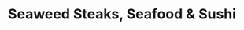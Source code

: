 ---
layout: place
title: "Seaweed Steaks, Seafood & Sushi"
permalink: /florida/belleair-bluffs/seaweed-steaks-seafood-sushi.html
stateAbbr: FL
stateName: Florida
cityName: Belleair Bluffs
place_id: ChIJxR1O7FT7wogR93Z_TebaPPY
photos:
  - name: >-
      places/ChIJxR1O7FT7wogR93Z_TebaPPY/photos/AeeoHcJNDUQVSH3almmlK0yDaFFkJJwnOq0RCL-rYNlUWbDEyUmN9CoUHdaFRGPLFMVmjQPK6HFcxgeIguwTm0zY6teWqDSVIZ-CNlt6CZlnAFCAcF9sotVkK-46rMLBwfdezZqMB4GVJupluSexVj7CBuptkqUqzQa0dcjLMAai4VeTZIbkbIOXIZs1Nc50hLVWAWyYAXxZg6eeVC07mns__2kho7OBPoVcbihWn4HbEkUm-hxDG92WFWm-99A9-2BlQjVZ3DPU93JQO3qkaif8e53SQn63ArvrTPqCFvMH1sTzObdzGb-dCp8bWKxpUTu6yAHw1KdzVBvxMTm0EE25i4io2ITeTH2tzcJrRclcBaxq43DKCKTyyXtoM54aFSvJUH3aKuLkJrOI9XFSShmzjqUb-TDIKXB0TdIcjSdi_iryP1-K
    widthPx: 1920
    heightPx: 1080
    authorAttributions:
      - displayName: Todd Gardner
        uri: https://maps.google.com/maps/contrib/103044473084695213000
        photoUri: >-
          https://lh3.googleusercontent.com/a-/ALV-UjUOb8FL3rX5r7tEwN7HFTJHLuHuIpJjOa_SE-Kv2Hn6kiBAxvxV5g=s100-p-k-no-mo
    flagContentUri: >-
      https://www.google.com/local/imagery/report/?cb_client=maps_api_places.places_api&image_key=!1e10!2sCIHM0ogKEICAgIDRt9HZzgE&hl=en-US
    googleMapsUri: >-
      https://www.google.com/maps/place//data=!3m4!1e2!3m2!1sCIHM0ogKEICAgIDRt9HZzgE!2e10!4m2!3m1!1s0x88c2fb54ec4e1dc5:0xf63cdae64d7f76f7
  - name: >-
      places/ChIJxR1O7FT7wogR93Z_TebaPPY/photos/AeeoHcLmjMAffGlkabdJpk2mnXPDjccWLixlAw0xs7WgcFfEEJ1mog1REPsDCM4T9TaRDnvLiyRUSQGPv97YEaOHW41GrZO6fhtpUj4GygKG1IQE9avDX_5aNiSffn42G4LNZ-CdZy6IyorUFTiODBYqr0f_8nbBBdyz2YlAu4SnBrs7vMf8ypUG-AMH4BWq3POXtOb9MaBPwOsLjC6jmXdRusZ8hihWpBvRDjcUpWSr3CluILQPkA3J9bM_61v0Cn7sBaAu889RZeZcU44jzblUHOeOipKPl-4Dqln7qG01dGoLcXMHQOqwlaMrwnOcl6LtkASU9ghZCvQJhKLxNzvUCjYECKn92BNziEmro2c_rrBU8zsg5vL43iIPzjcYDsqWqydUzZSe_VoHgXeHM4p-WwEaNJ7PV3o5gB0RvD8aDn6IvwUgDZmBHm10Kmd_eOZq
    widthPx: 4032
    heightPx: 3024
    authorAttributions:
      - displayName: zap zap
        uri: https://maps.google.com/maps/contrib/117766345232134858823
        photoUri: >-
          https://lh3.googleusercontent.com/a/ACg8ocKMJaUugGUKzSUf28SHJ2sQVtnITPOn2dEoHh4gXuVOM4bX1A=s100-p-k-no-mo
    flagContentUri: >-
      https://www.google.com/local/imagery/report/?cb_client=maps_api_places.places_api&image_key=!1e10!2sCIABIhAGbyfQIiCLTWfZywwACU3F&hl=en-US
    googleMapsUri: >-
      https://www.google.com/maps/place//data=!3m4!1e2!3m2!1sCIABIhAGbyfQIiCLTWfZywwACU3F!2e10!4m2!3m1!1s0x88c2fb54ec4e1dc5:0xf63cdae64d7f76f7
  - name: >-
      places/ChIJxR1O7FT7wogR93Z_TebaPPY/photos/AeeoHcI7ZcetAGSMtPlnzbfLy9q0A8GpmDkoPp6e0XVWvKn6FOwTL9XRHqipr2dC-oyoSZcCRuZwazGGCHcF8ntjniei7dsVJrgYx3RfSPyH_RRw53XvsSUZGs5MyohPeVogF615a3ZN5dFr5bMlYFH1PnWY91aI6Mu2X-XcENE54jmQIOt-v8edM6iVwkgwcZB0fJKjxbtTx_F06aysBVZqyscq0-qS0gsH9n-s4krpAbnV-udQamLvRGiyurG2jUkJroA9JQtwdDktvT5W4K_KuyAst3HeYZnvq5iGdAj3YYTCnQ
    widthPx: 3600
    heightPx: 2400
    authorAttributions:
      - displayName: Seaweed Steaks, Seafood & Sushi
        uri: https://maps.google.com/maps/contrib/111066175127451173658
        photoUri: >-
          https://lh3.googleusercontent.com/a-/ALV-UjVaoUZivwlq8IGS0ZNBh-QRYErRgjYYPLLGipEzf3fn4AHzpWLh=s100-p-k-no-mo
    flagContentUri: >-
      https://www.google.com/local/imagery/report/?cb_client=maps_api_places.places_api&image_key=!1e10!2sAF1QipOxnBNHF3L93IrIpEg5XbJPhLVYNgesJfGBM71K&hl=en-US
    googleMapsUri: >-
      https://www.google.com/maps/place//data=!3m4!1e2!3m2!1sAF1QipOxnBNHF3L93IrIpEg5XbJPhLVYNgesJfGBM71K!2e10!4m2!3m1!1s0x88c2fb54ec4e1dc5:0xf63cdae64d7f76f7
  - name: >-
      places/ChIJxR1O7FT7wogR93Z_TebaPPY/photos/AeeoHcJ6vtCt73jyYh9bgLE4JVfwS8LDO-Ec1sQ6fs8g7rkABhXm4_HOi42M2vtUfzZxCU4HZ1KUjAmMKUdzm2QksXr4MuusCyf69tb_y65p2wRCtXO_Tz9iMMPxN7GnRvk633bTnfX_fe3yoyCSFDokt5mhSDeoZ9PAVMUcdLW0R4sq4FTpY0aHXkU3iHWLt_3FGokWhOYToaeJb6wQnK2nDQb0m8Ux3Enk6eCFnQVv6x9sbS0YtUW6BfvwgMoUikgXAW1J7gYDGIUBQzeWzeVYIef5qIuEpalAo5t6ltAv3gy_KCv-_5mPSd36GJV59GhsxELoPdBfgD0Qav_nIxKoYGs6oMW-IIdM0qjLb3r67ej_hn0yFTr6b-U9wON6qQXZBxaNR8A7dEmsQyTdxuntoyovNkwz326D4iNMLxtQUZaOQE9QGUzpJFUS8hkOMw
    widthPx: 4032
    heightPx: 3024
    authorAttributions:
      - displayName: Jennifer M
        uri: https://maps.google.com/maps/contrib/118065006760482564857
        photoUri: >-
          https://lh3.googleusercontent.com/a-/ALV-UjU-hmTczj0jcNomgr9_-ERLS1AXp74IStxZ1Ej1nKcfzxw9dUZGHw=s100-p-k-no-mo
    flagContentUri: >-
      https://www.google.com/local/imagery/report/?cb_client=maps_api_places.places_api&image_key=!1e10!2sCIABIhADyc5UmzNQxGfPaJsABgMn&hl=en-US
    googleMapsUri: >-
      https://www.google.com/maps/place//data=!3m4!1e2!3m2!1sCIABIhADyc5UmzNQxGfPaJsABgMn!2e10!4m2!3m1!1s0x88c2fb54ec4e1dc5:0xf63cdae64d7f76f7
  - name: >-
      places/ChIJxR1O7FT7wogR93Z_TebaPPY/photos/AeeoHcI3xiOFDiwX2FPEq5SPZyrIWbCO33FHFO3StUzEUcajiVlhCw9-14i5LNGXCqT6VlcbMj6j4a7Ajsm2KBgd_UXKKm8nZn5RLKdBHBW5ek_hsovyNJhzjZUn7ZgO8vcSEEmdrXJp07JmUVuOybiKG_1kq4oAXyAozVhl6NiV8k8l9XUavbWdfzLA_kZfqv6e4FodmbSBjyGXDbY8F3mDLxcpUI-RVzLU-kNvslv-hsNHe59fDEg3I2vntkD0Kx0cnjS5jjaexK1-UOIo0sbxUw3X77TtIwIeaZgYR4Uuq2NGcenLIuBDdpxI3VCdPeUgGSo_AYqocP9ARTmSX70iziIbc6cZjn3iTJBqxASVhDtJweHjfctr3Wdv_2iouA1aZci659ihU8lRO6RDdtvgDgZAAhfik06ZJ0uvyUQ5rRf9ymiYSVlfl1UBukM42g
    widthPx: 4000
    heightPx: 3000
    authorAttributions:
      - displayName: Barbara “#AmbassadorBarb” Lynch
        uri: https://maps.google.com/maps/contrib/100335690710015073874
        photoUri: >-
          https://lh3.googleusercontent.com/a-/ALV-UjWptdN-6cpxaIM5-XbHf_MK0TE9RXuENH60OaxO8YOxx-zF0jk=s100-p-k-no-mo
    flagContentUri: >-
      https://www.google.com/local/imagery/report/?cb_client=maps_api_places.places_api&image_key=!1e10!2sCIABIhADycKzCRwc5mfW2rMADbIW&hl=en-US
    googleMapsUri: >-
      https://www.google.com/maps/place//data=!3m4!1e2!3m2!1sCIABIhADycKzCRwc5mfW2rMADbIW!2e10!4m2!3m1!1s0x88c2fb54ec4e1dc5:0xf63cdae64d7f76f7
  - name: >-
      places/ChIJxR1O7FT7wogR93Z_TebaPPY/photos/AeeoHcKU2zDhC2Dljp7bUL6GJAyVqfxZJdTbNFbvTRMilMntliO505fZzqSwJ8I69qQGDVDS28G3rijBvRw-oYXSyPPSPnqmV2DJB8McjLTMuICnkICYn0C9Eyg8csrk31rGQ6UCRbw1RZ_A6oKhhtFKAAf-zVBQHeKq-aBX1cVsEKn6_wH5IQIiwy4THTIZFKjjCl2vVtghpB3_K5bfl0dNa5D5C-IGkuGoeX3jP5CLlpX5grEl4PY8QNK1no6eYDCIPjYPi8E_Lf07pNUXaYYZcC793aTOXk-ZbgmNn8VmTIoPwHumys2Q7AvAHRh3Iz6xctHtxeSQ6wX5zj0-0M7pVJjZQgn9pV-Y7cz4WFQsm91zwq4GI3gBywcIFR3p_B-vEbAdPx72v3Vj8D5GVXq_qvR9bsNfFotYyjWPCqpysJwWE6I
    widthPx: 1080
    heightPx: 1081
    authorAttributions:
      - displayName: WILLY ROQUE
        uri: https://maps.google.com/maps/contrib/100119632800025263071
        photoUri: >-
          https://lh3.googleusercontent.com/a-/ALV-UjVq8BBYyiK0b5mvxDP4uQjL5Fy8sg2CKOwUR0yRGblXfX2bbOzV9Q=s100-p-k-no-mo
    flagContentUri: >-
      https://www.google.com/local/imagery/report/?cb_client=maps_api_places.places_api&image_key=!1e10!2sCIHM0ogKEICAgID9gNK8nwE&hl=en-US
    googleMapsUri: >-
      https://www.google.com/maps/place//data=!3m4!1e2!3m2!1sCIHM0ogKEICAgID9gNK8nwE!2e10!4m2!3m1!1s0x88c2fb54ec4e1dc5:0xf63cdae64d7f76f7
  - name: >-
      places/ChIJxR1O7FT7wogR93Z_TebaPPY/photos/AeeoHcLQETQUGsqQwF22HHPGqUA2DCKqXrXTD0onl9N2k_MSyNeEXi85wjyKXznSo4fPTLL6SeN9bwX1yQP3gDMuunhkPQiRoR65PXObsVNGs0TAsKv6Bs_jbInM5boOu30CvLPz1_t9Ur3Djodaqe6ZTgfngZh6G50kUTe_TMido0_hBS4H0jGFROq1h1cWqmH9WmH4nGburAlMIpRgPMCx6qytRmV6wmJQW6bAvoVzOelHtT5hOXNalOy0j87zdWL8YeKtYVJaXFMs6kdHJiyUCxhr4unhr3d_D_Wv1-glDWL8tqPJGQRYvG67ooYBq4yIDgx8_qLHXoki5J8Qgoqt9ht_qJe1vJpaFOHDpmQTsQbmAyYOqcFp-TCehdIq45RxaV4CrfaGtGS3-GS7vR6qbg9b0r7AiJLy9QIcwILBfh4EJoR6
    widthPx: 3024
    heightPx: 4032
    authorAttributions:
      - displayName: Valentine Umoh
        uri: https://maps.google.com/maps/contrib/110814203664345090718
        photoUri: >-
          https://lh3.googleusercontent.com/a-/ALV-UjV60Xo6pdIQ0t9TAIMGF35eEXUsSzoKW4GgvQgQyVdAsvEN3xOziA=s100-p-k-no-mo
    flagContentUri: >-
      https://www.google.com/local/imagery/report/?cb_client=maps_api_places.places_api&image_key=!1e10!2sCIHM0ogKEICAgIDb5bHP_AE&hl=en-US
    googleMapsUri: >-
      https://www.google.com/maps/place//data=!3m4!1e2!3m2!1sCIHM0ogKEICAgIDb5bHP_AE!2e10!4m2!3m1!1s0x88c2fb54ec4e1dc5:0xf63cdae64d7f76f7
  - name: >-
      places/ChIJxR1O7FT7wogR93Z_TebaPPY/photos/AeeoHcJg9KNZTHICNOp3viiXagCEYDVdxJzsv5x5YdVUpkQ1PRm7g6-l83RZQBKeUIT845THvgp7Yoiv0euKvwGw9mRJDKf1KttUYo7rlOhrpldIOA852PzQgGx5x-_EdjMcs4O_gGUInVd4kZicYN_vAE9GMPw0e-cwksLnu5vJ68Zvn58SvtcNrUtltl15z2moXTnfZqaCLlUUjdKZh6xgTWNNkHeMKjYQHfDdAUkLDw2dPw2XPXFF5-9qZ0MhyJVeTtSrzmI-y43YuSv0VecV3MKlQYSXXCzWLy2HeLHKFqB4J6_FY2GpWaAabcjaOMjbyU1Wrn1k5vB5S5T55hLuoxCpGrx1kdnUDsrn4owNG1uqwwsR9Dl3iGWEaSARg7wTs8N8a_upCt-HHJI3viLjvqlq9uxN9BimqYVFAIoY4qO-PMHPpO49AeEAr54brjoj
    widthPx: 3024
    heightPx: 4032
    authorAttributions:
      - displayName: Jennifer M
        uri: https://maps.google.com/maps/contrib/118065006760482564857
        photoUri: >-
          https://lh3.googleusercontent.com/a-/ALV-UjU-hmTczj0jcNomgr9_-ERLS1AXp74IStxZ1Ej1nKcfzxw9dUZGHw=s100-p-k-no-mo
    flagContentUri: >-
      https://www.google.com/local/imagery/report/?cb_client=maps_api_places.places_api&image_key=!1e10!2sCIABIhADycKzJznWmGfPaJ0ACY4b&hl=en-US
    googleMapsUri: >-
      https://www.google.com/maps/place//data=!3m4!1e2!3m2!1sCIABIhADycKzJznWmGfPaJ0ACY4b!2e10!4m2!3m1!1s0x88c2fb54ec4e1dc5:0xf63cdae64d7f76f7
  - name: >-
      places/ChIJxR1O7FT7wogR93Z_TebaPPY/photos/AeeoHcKsj5T4DAwDW7KtJFnV1L5yoO_dlIuO0MnOC4YgBF1bOjj-GBdb6h0TXTyXuiRMhDz4zas2MENlHJq0ODL0LOEj55mlY2q6Zi-n4YcRH4MtU9IwzpxBZqajJ_0LY3HE-aLThhOoeKa8vbCOr5xyjmuQnShLvLsaRQCfMWwNKOq7biFESNCCfnk4gW6Isy6DVpRScZbWfp5O67WD7MzRMWNfdjGp2Dd9HSteh-RuGuibfC63hkTcEwFJLl64dcUNj02i32XE7wzlu3-xwJ_9hfhSe3CmaNivS9zQL0sJiiVM0u8pCaaXYOOCfv9REDTVtiXxeiPqJ8pV_MnZv5MigQm6WbhC1BLfYYT0eQcRxhHPit5TXEG9vLhO0r-NnlvUdfMfbTevy11xOaYJEqAPp_LexGoHvaKYxeadqRd_0NNBuw
    widthPx: 3024
    heightPx: 4032
    authorAttributions:
      - displayName: Keta Thomas
        uri: https://maps.google.com/maps/contrib/102858874350383427738
        photoUri: >-
          https://lh3.googleusercontent.com/a-/ALV-UjXUzQ_HAHvDpXjkX-Gu6Y63tRrYHdU_byhnhPQeanlVkGOY1L6slA=s100-p-k-no-mo
    flagContentUri: >-
      https://www.google.com/local/imagery/report/?cb_client=maps_api_places.places_api&image_key=!1e10!2sCIHM0ogKEICAgICHhdLxUg&hl=en-US
    googleMapsUri: >-
      https://www.google.com/maps/place//data=!3m4!1e2!3m2!1sCIHM0ogKEICAgICHhdLxUg!2e10!4m2!3m1!1s0x88c2fb54ec4e1dc5:0xf63cdae64d7f76f7
  - name: >-
      places/ChIJxR1O7FT7wogR93Z_TebaPPY/photos/AeeoHcKM8EqqNP2SAsAVYrM9An_hEZp9ZAZesqNCNUFnELEJJpqSXOqfUs6emIE4YSpSBgyKVh8LiM7bVFO5KMc9XNtdqhM2bdwkGkxe3XQJX9AJetQBXbfdKxIJXGQ0a5uKF9YcFaA8kXsUTkTl4K33l6rwAwAIE3-2tPsCP3vrJPM5FR8EGAH_WAljjFnSqcPlJEWXCyXF30qevXPF49Q6nMNZJ0aAsWgrw02_VEPcCW9B4cZO803gk5K7l7OlAyyBY-Y6RIcasG993MQZOiqwwPTTT_8wCmlrW9wTRAssSAyHyg66mRM6tmWz36g0RBSR9ESowrbSf_YdCp5vMxJ8OmOTwUDrEK-dCUdsAlDHDAwLE8Jw3h8rxc97ml0415F3DYX9Ut7hWOPgJ-20DBNrF3hyV8p5jWn644voSsC_7x8mbtoo
    widthPx: 4000
    heightPx: 3000
    authorAttributions:
      - displayName: Chris Arbutine
        uri: https://maps.google.com/maps/contrib/109614996764732508641
        photoUri: >-
          https://lh3.googleusercontent.com/a-/ALV-UjXuHYSEQQ5LT5mnza6tEGqRTR6VrOF8MtkQLKS6VA3CIJquggMC=s100-p-k-no-mo
    flagContentUri: >-
      https://www.google.com/local/imagery/report/?cb_client=maps_api_places.places_api&image_key=!1e10!2sCIHM0ogKEICAgICrx82v2wE&hl=en-US
    googleMapsUri: >-
      https://www.google.com/maps/place//data=!3m4!1e2!3m2!1sCIHM0ogKEICAgICrx82v2wE!2e10!4m2!3m1!1s0x88c2fb54ec4e1dc5:0xf63cdae64d7f76f7
address: 2819 W Bay Dr, Belleair Bluffs, FL 33770, USA
street: 2819 W Bay Dr
city: Belleair Bluffs
state: FL
zip: '33770'
country: USA
neighborhood: null
latitude: '27.917355'
longitude: '-82.818164'
accessibility_options:
  wheelchairAccessibleParking: true
  wheelchairAccessibleEntrance: true
  wheelchairAccessibleRestroom: true
  wheelchairAccessibleSeating: true
business_status: OPERATIONAL
name: Seaweed Steaks, Seafood & Sushi
google_maps_links:
  directionsUri: >-
    https://www.google.com/maps/dir//''/data=!4m7!4m6!1m1!4e2!1m2!1m1!1s0x88c2fb54ec4e1dc5:0xf63cdae64d7f76f7!3e0
  placeUri: https://maps.google.com/?cid=17743297314610444023
  writeAReviewUri: >-
    https://www.google.com/maps/place//data=!4m3!3m2!1s0x88c2fb54ec4e1dc5:0xf63cdae64d7f76f7!12e1
  reviewsUri: >-
    https://www.google.com/maps/place//data=!4m4!3m3!1s0x88c2fb54ec4e1dc5:0xf63cdae64d7f76f7!9m1!1b1
  photosUri: >-
    https://www.google.com/maps/place//data=!4m3!3m2!1s0x88c2fb54ec4e1dc5:0xf63cdae64d7f76f7!10e5
primary_type: Restaurant
opening_hours:
  regular: null
  current: null
secondary_opening_hours:
  regular:
    weekdayDescriptions: null
    type: null
  current:
    weekdayDescriptions: null
    type: null
phone: null
price_level: null
price_range: null
rating: null
rating_count: 0
website: null
description: null
reviews: null
parking_options: null
payment_options: null
allow_dogs: null
curbside_pickup: null
delivery: null
dine_in: null
good_for_children: null
good_for_groups: null
good_for_sports: null
live_music: null
menu_for_children: null
outdoor_seating: null
reservable: null
restroom: null
serves_beer: null
serves_breakfast: null
serves_brunch: null
serves_cocktails: null
serves_coffee: null
serves_dinner: null
serves_dessert: null
serves_lunch: null
serves_vegetarian_food: null
serves_wine: null
takeout: null
slug: Seaweed-Steaks-Seafood-and-Sushi

---